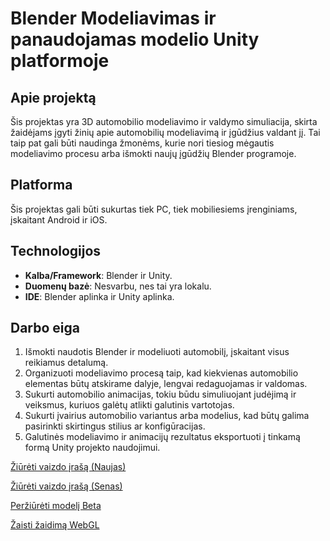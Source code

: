 # Blender Modeliavimas ir panaudojamas modelio Unity platformoje

## Apie projektą

Šis projektas yra 3D automobilio modeliavimo ir valdymo simuliacija, skirta žaidėjams įgyti žinių apie automobilių modeliavimą ir įgūdžius valdant jį. Tai taip pat gali būti naudinga žmonėms, kurie nori tiesiog mėgautis modeliavimo procesu arba išmokti naujų įgūdžių Blender programoje.

## Platforma

Šis projektas gali būti sukurtas tiek PC, tiek mobiliesiems įrenginiams, įskaitant Android ir iOS.

## Technologijos

- **Kalba/Framework**: Blender ir Unity.
- **Duomenų bazė**: Nesvarbu, nes tai yra lokalu.
- **IDE**: Blender aplinka ir Unity aplinka.

## Darbo eiga

1. Išmokti naudotis Blender ir modeliuoti automobilį, įskaitant visus reikiamus detalumą.
2. Organizuoti modeliavimo procesą taip, kad kiekvienas automobilio elementas būtų atskirame dalyje, lengvai redaguojamas ir valdomas.
3. Sukurti automobilio animacijas, tokiu būdu simuliuojant judėjimą ir veiksmus, kuriuos galėtų atlikti galutinis vartotojas.
4. Sukurti įvairius automobilio variantus arba modelius, kad būtų galima pasirinkti skirtingus stilius ar konfigūracijas.
5. Galutinės modeliavimo ir animacijų rezultatus eksportuoti į tinkamą formą Unity projekto naudojimui.

[Žiūrėti vaizdo įrašą (Naujas)](https://youtu.be/VNrqB8Jyd9A)  

[Žiūrėti vaizdo įrašą (Senas)](https://youtu.be/cyxH-Q8Hijo)

[Peržiūrėti modelį Beta](https://realitymax.co/Oh2dDh)

[Žaisti žaidimą WebGL](https://play.unity.com/mg/other/webgl-builds-387404)
